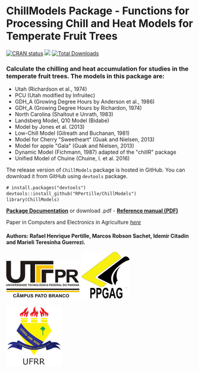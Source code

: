 # ChillModels Package - Functions for Processing Chill and Heat Models for Temperate Fruit Trees

<!-- badges: start -->

[![CRAN status](http://www.r-pkg.org/badges/version/ChillModels)](https://cran.r-project.org/package=ChillModels)
[![](https://cranlogs.r-pkg.org/badges/ChillModels)](https://cran.r-project.org/package=ChillModels)
[![Total Downloads](https://cranlogs.r-pkg.org/badges/grand-total/ChillModels)](https://cranlogs.r-pkg.org/badges/grand-total/ChillModels)

<!-- badges: end -->


### Calculate the chilling and heat accumulation for studies in the temperate fruit trees. The models in this package are: 
 - Utah (Richardson et al., 1974)  
 - PCU (Utah modified by Infruitec)  
 - GDH_A (Growing Degree Hours by Anderson et al., 1986)  
 - GDH_A (Growing Degree Hours by Richardon, 1974)  
 - North Carolina (Shaltout e Unrath, 1983)  
 - Landsberg Model, Q10 Model (Bidabe)  
 - Model by Jones et al. (2013)  
 - Low-Chill Model (Gilreath and Buchanan, 1981)  
 - Model for Cherry "Sweetheart" (Guak and Nielsen, 2013)  
 - Model for apple "Gala" (Guak and Nielsen, 2013)  
 - Dynamic Model (Fichmann, 1987) adapted of the "chillR" package  
 - Unified Model of Chuine (Chuine, I. et al. 2016)  

The release version of `ChillModels` package is hosted in GitHub. You can download it from GitHub using `devtools` package.

```{r, eval=FALSE}
# install.packages("devtools")
devtools::install_github("RPertille/ChillModels")
library(ChillModels)
```
[**Package Documentation**](https://rpertille.github.io/ChillModels/)  or download .pdf - [**Reference manual (PDF)**](https://cran.r-project.org/web/packages/ChillModels/ChillModels.pdf)

Paper in Computers and Electronics in Agriculture [*here*](https://doi.org/10.1016/j.compag.2019.105067)

#### Authors: Rafael Henrique Pertille, Marcos Robson Sachet, Idemir Citadin and Marieli Teresinha Guerrezi.
![](https://raw.githubusercontent.com/RPertille/ChillModels/master/logoutf.png) ![](https://raw.githubusercontent.com/RPertille/ChillModels/master/logoppgag.png)

<img src="https://raw.githubusercontent.com/RPertille/ChillModels/master/ufrr_brasao.png" width="150">

